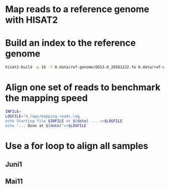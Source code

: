 Map reads to a reference genome with HISAT2
===========================================

# Build an index to the reference genome

```bash
hisat2-build -p 16 -f 0.data/ref-genome/OGS3.0_20161222.fa 0.data/ref-genome/OGS3.0_20161222.index
```

# Align one set of reads to benchmark the mapping speed

```bash
INFILE=
LOGFILE="4.logs/mapping.reads.log
echo Starting file $INFILE at $(date) ... >>$LOGFILE
echo "... Done at $(date)">>$LOGFILE
```

# Use a for loop to align all samples

## Juni1

## Mai11
